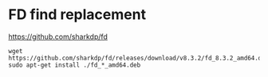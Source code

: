 # FD find replacement

https://github.com/sharkdp/fd

```shell
wget https://github.com/sharkdp/fd/releases/download/v8.3.2/fd_8.3.2_amd64.deb
sudo apt-get install ./fd_*_amd64.deb
```

